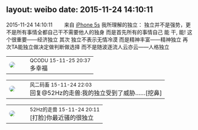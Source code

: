 layout: weibo
date: 2015-11-24 14:10:11
---
<meta name="referrer" content="no-referrer" />

2015-11-24 14:10:11  &nbsp;&nbsp;&nbsp;&nbsp;&nbsp;&nbsp; 来自 <a href="sinaweibo://customweibosource" rel="nofollow">iPhone 5s</a>
我所理解的独立： 独立并不是强势，更不是所有事情全都自己干不需要他人的独身 而是首先所有的事情自己 能 干, 能! 这个很重要——经济独立 其次 独立不表示无情冷漠 而是精神丰富——精神独立 再次TA能独立做决定做判断做选择 而不是随波逐流人云亦云——人格独立 ​​​

<table style="width: 100%;">
  <tr>
    <td style="width: 40px;"><img style="border-radius:50%" src="https://tvax1.sinaimg.cn/crop.0.0.512.512.50/6b69631dly8g0l3egwcbcj20e80e8dfu.jpg?KID=imgbed,tva&Expires=1624465162&ssig=enmyKETqx9"></td>
    <td colspan="2"><small>QCODU 15-11-25 20:37</small><br/>多幸福</td>
  </tr>
</table>

<table style="width: 100%;">
  <tr>
    <td style="width: 40px;"><img style="border-radius:50%" src="https://tva3.sinaimg.cn/crop.0.0.639.639.50/6d2a6003jw8f3idy69w2gj20hs0hrt9g.jpg?KID=imgbed,tva&Expires=1624465162&ssig=NR7pKNV4YK"></td>
    <td colspan="2"><small>风二码畜 15-11-24 22:03</small><br/>回复@52Hz的走兽:我的独立受到了威胁……[挖鼻]</td>
  </tr>
</table>

<table style="width: 100%;">
  <tr>
    <td style="width: 40px;"><img style="border-radius:50%" src="https://tva4.sinaimg.cn/crop.0.0.180.180.50/8beaf773jw1e8qgp5bmzyj2050050aa8.jpg?KID=imgbed,tva&Expires=1624465162&ssig=H8J41jmmLu"></td>
    <td colspan="2"><small>52Hz的走兽 15-11-24 20:11</small><br/>[打脸]你最近骚的很独立</td>
  </tr>
</table>
